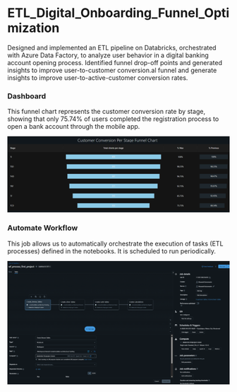 # ETL_Digital_Onboarding_Funnel_Optimization
Designed and implemented an ETL pipeline on Databricks, orchestrated with Azure Data Factory, to analyze user behavior in a digital banking account opening process. Identified funnel drop-off points and generated insights to improve user-to-customer conversion.al funnel and generate insights to improve user-to-active-customer conversion rates.


 ### Dashboard

 This funnel chart represents the customer conversion rate by stage, showing that only 75.74% of users completed the registration process to open a bank account through the mobile app.
 
  ![alt text](https://github.com/Rogelio-Bustamante/ETL_Digital_Onboarding_Funnel_Optimization/blob/main/Final_Funnel_Chart.png)

 ### Automate Workflow

 This job allows us to automatically orchestrate the execution of tasks (ETL processes) defined in the notebooks. It is scheduled to run periodically. 
 
  ![alt text](https://github.com/Rogelio-Bustamante/ETL_Digital_Onboarding_Funnel_Optimization/blob/main/Scheduled_Job.png)

